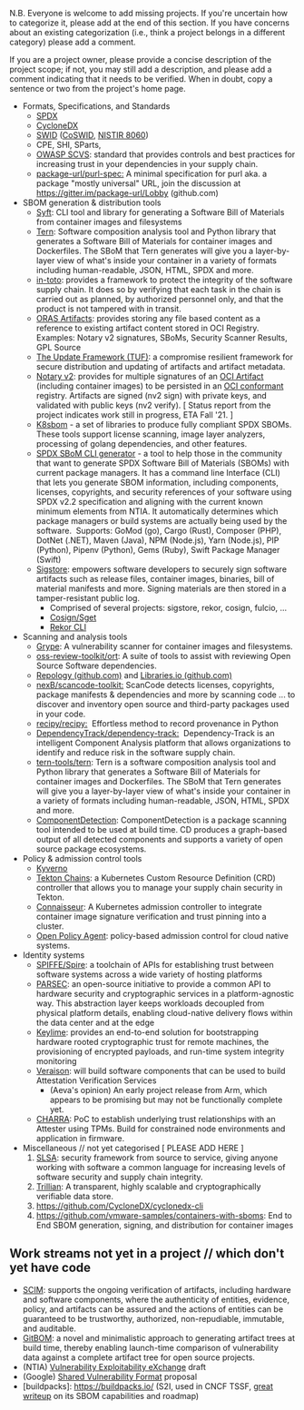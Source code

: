 N.B. Everyone is welcome to add missing projects. If you're uncertain how to categorize it, please add at the end of this section. If you have concerns about an existing categorization (i.e., think a project belongs in a different category) please add a comment.

If you are a project owner, please provide a concise description of the project scope; if not, you may still add a description, and please add a comment indicating that it needs to be verified. When in doubt, copy a sentence or two from the project's home page.

-   Formats, Specifications, and Standards
    -   [SPDX](https://spdx.dev/specifications/)
    -   [CycloneDX](https://github.com/CycloneDX/)
    -   [SWID](https://standards.iso.org/iso-iec/19770/-2/2015-current/schema.xsd) ([CoSWID](https://www.ietf.org/archive/id/draft-ietf-sacm-coswid-18.html), [NISTIR 8060](https://doi.org/10.6028/NIST.IR.8060))
    -   CPE, SHI, SParts,
    -   [OWASP SCVS](https://owasp.org/www-project-software-component-verification-standard/): standard that provides controls and best practices for increasing trust in your dependencies in your supply chain.
    -   [package-url/purl-spec:](https://github.com/package-url/purl-spec) A minimal specification for purl aka. a package "mostly universal" URL, join the discussion at https://gitter.im/package-url/Lobby (github.com)
-   SBOM generation & distribution tools
    -   [Syft](https://github.com/anchore/syft): CLI tool and library for generating a Software Bill of Materials from container images and filesystems
    -   [Tern](https://github.com/tern-tools/tern): Software composition analysis tool and Python library that generates a Software Bill of Materials for container images and Dockerfiles. The SBoM that Tern generates will give you a layer-by-layer view of what's inside your container in a variety of formats including human-readable, JSON, HTML, SPDX and more. 
    -   [in-toto](https://in-toto.io/): provides a framework to protect the integrity of the software supply chain. It does so by verifying that each task in the chain is carried out as planned, by authorized personnel only, and that the product is not tampered with in transit.
    -   [ORAS Artifacts](https://github.com/oras-project/artifacts-spec/): provides storing any file based content as a reference to existing artifact content stored in OCI Registry. Examples: Notary v2 signatures, SBoMs, Security Scanner Results, GPL Source
    -   [The Update Framework (TUF)](https://theupdateframework.io/): a compromise resilient framework for secure distribution and updating of artifacts and artifact metadata.
    -   [Notary v2](https://github.com/notaryproject/notaryproject#notary-v2-overview): provides for multiple signatures of an [OCI Artifact](https://github.com/opencontainers/artifacts) (including container images) to be persisted in an [OCI conformant](https://github.com/opencontainers/oci-conformance) registry. Artifacts are signed (nv2 sign) with private keys, and validated with public keys (nv2 verify). [ Status report from the project indicates work still in progress, ETA Fall '21\. ]
    -   [K8sbom](https://github.com/kubernetes/release/blob/master/docs/bom/create-a-bill-of-materials.md) - a set of libraries to produce fully compliant SPDX SBOMs. These tools support license scanning, image layer analyzers, processing of golang dependencies, and other features. 
    -   [SPDX SBoM CLI generator](https://github.com/spdx/spdx-sbom-generator) - a tool to help those in the community that want to generate SPDX Software Bill of Materials (SBOMs) with current package managers. It has a command line Interface (CLI) that lets you generate SBOM information, including components, licenses, copyrights, and security references of your software using SPDX v2.2 specification and aligning with the current known minimum elements from NTIA. It automatically determines which package managers or build systems are actually being used by the software.  Supports: GoMod (go), Cargo (Rust), Composer (PHP), DotNet (.NET), Maven (Java), NPM (Node.js), Yarn (Node.js), PIP (Python), Pipenv (Python), Gems (Ruby), Swift Package Manager (Swift)
    -   [Sigstore](https://sigstore.dev/what_is_sigstore/): empowers software developers to securely sign software artifacts such as release files, container images, binaries, bill of material manifests and more. Signing materials are then stored in a tamper-resistant public log.
        -   Comprised of several projects: sigstore, rekor, cosign, fulcio, ...
          - [Cosign/Sget](https://github.com/sigstore/cosign)
          - [Rekor CLI](https://github.com/sigstore/rekor)
-   Scanning and analysis tools
    -   [Grype](https://github.com/anchore/grype): A vulnerability scanner for container images and filesystems.
    -   [oss-review-toolkit/ort](https://github.com/oss-review-toolkit/ort): A suite of tools to assist with reviewing Open Source Software dependencies.
    -   [Repology (github.com)](https://github.com/repology) and [Libraries.io (github.com)](https://github.com/librariesio)
    -   [nexB/scancode-toolkit:](https://github.com/nexB/scancode-toolkit) ScanCode detects licenses, copyrights, package manifests & dependencies and more by scanning code ... to discover and inventory open source and third-party packages used in your code.
    -   [recipy/recipy:](https://github.com/recipy/recipy)  Effortless method to record provenance in Python 
    -   [DependencyTrack/dependency-track:](https://github.com/DependencyTrack/dependency-track)  Dependency-Track is an intelligent Component Analysis platform that allows organizations to identify and reduce risk in the software supply chain. 
    -   [tern-tools/tern](https://github.com/tern-tools/tern): Tern is a software composition analysis tool and Python library that generates a Software Bill of Materials for container images and Dockerfiles. The SBoM that Tern generates will give you a layer-by-layer view of what's inside your container in a variety of formats including human-readable, JSON, HTML, SPDX and more.
    -   [ComponentDetection](https://github.com/microsoft/component-detection): ComponentDetection is a package scanning tool intended to be used at build time. CD produces a graph-based output of all detected components and supports a variety of open source package ecosystems.
-   Policy & admission control tools
    - [Kyverno](https://kyverno.io/)
    -   [Tekton Chains](https://github.com/tektoncd/chains): a Kubernetes Custom Resource Definition (CRD) controller that allows you to manage your supply chain security in Tekton.
    -   [Connaisseur](https://sse-secure-systems.github.io/connaisseur/v2.0.0/): A Kubernetes admission controller to integrate container image signature verification and trust pinning into a cluster.
    -   [Open Policy Agent](https://www.openpolicyagent.org/): policy-based admission control for cloud native systems.
-   Identity systems
    -   [SPIFFE/Spire](https://github.com/spiffe/spire): a toolchain of APIs for establishing trust between software systems across a wide variety of hosting platforms
    -   [PARSEC](https://github.com/parallaxsecond/parsec): an open-source initiative to provide a common API to hardware security and cryptographic services in a platform-agnostic way. This abstraction layer keeps workloads decoupled from physical platform details, enabling cloud-native delivery flows within the data center and at the edge
    -   [Keylime](https://github.com/keylime/keylime): provides an end-to-end solution for bootstrapping hardware rooted cryptographic trust for remote machines, the provisioning of encrypted payloads, and run-time system integrity monitoring
    -   [Veraison](https://github.com/veraison/veraison): will build software components that can be used to build Attestation Verification Services
        -   (Aeva's opinion) An early project release from Arm, which appears to be promising but may not be functionally complete yet.
    -   [CHARRA](https://github.com/Fraunhofer-SIT/charra): PoC to establish underlying trust relationships with an Attester using TPMs. Build for constrained node environments and application in firmware.
-   Miscellaneous // not yet categorised [ PLEASE ADD HERE ]
    1.  [SLSA](https://github.com/slsa-framework/slsa): security framework from source to service, giving anyone working with software a common language for increasing levels of software security and supply chain integrity.
    2.  [Trillian](https://github.com/google/trillian): A transparent, highly scalable and cryptographically verifiable data store. 
    3.  <https://github.com/CycloneDX/cyclonedx-cli>
    4.  <https://github.com/vmware-samples/containers-with-sboms>: End to End SBOM generation, signing, and distribution for container images

Work streams not yet in a project // which don't yet have code
--------------------------------------------------------------

-   [SCIM](https://github.com/microsoft/scim): supports the ongoing verification of artifacts, including hardware and software components, where the authenticity of entities, evidence, policy, and artifacts can be assured and the actions of entities can be guaranteed to be trustworthy, authorized, non-repudiable, immutable, and auditable. 
-   [GitBOM](https://hackmd.io/@aeva/draft-gitbom-spec): a novel and minimalistic approach to generating artifact trees at build time, thereby enabling launch-time comparison of vulnerability data against a complete artifact tree for open source projects.
-   (NTIA) [Vulnerability Exploitability eXchange](https://docs.google.com/document/d/1sylBGNooKtf220RHQn1I8pZRmqXZQADDQ_TOABrKTpA/edit#heading=h.ss425olznxo) draft
-   (Google) [Shared Vulnerability Format](https://docs.google.com/document/d/1sylBGNooKtf220RHQn1I8pZRmqXZQADDQ_TOABrKTpA/edit#heading=h.ss425olznxo) proposal
- [buildpacks]: https://buildpacks.io/ (S2I, used in CNCF TSSF, [great writeup](https://zt.dev/posts/buildpacks-sbom-opportunities/) on its SBOM capabilities and roadmap)
